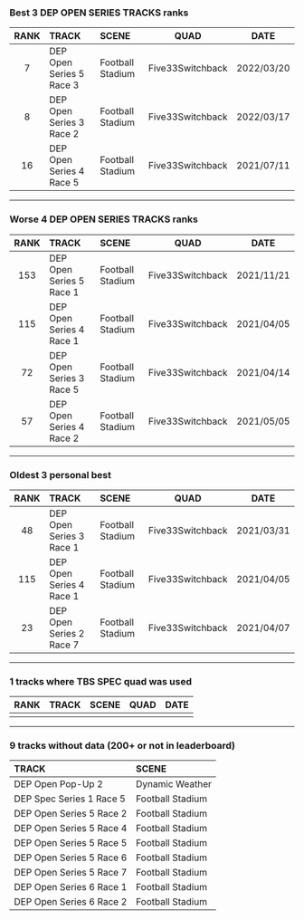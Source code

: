 ### Best 3 DEP OPEN SERIES TRACKS ranks
|RANK|TRACK|SCENE|QUAD|DATE|
|:---:|:---|:---|:---:|:---:|
|7|DEP Open Series 5 Race 3|Football Stadium|Five33Switchback|2022/03/20|
|8|DEP Open Series 3 Race 2|Football Stadium|Five33Switchback|2022/03/17|
|16|DEP Open Series 4 Race 5|Football Stadium|Five33Switchback|2021/07/11|
---
### Worse 4 DEP OPEN SERIES TRACKS ranks
|RANK|TRACK|SCENE|QUAD|DATE|
|:---:|:---|:---|:---:|:---:|
|153|DEP Open Series 5 Race 1|Football Stadium|Five33Switchback|2021/11/21|
|115|DEP Open Series 4 Race 1|Football Stadium|Five33Switchback|2021/04/05|
|72|DEP Open Series 3 Race 5|Football Stadium|Five33Switchback|2021/04/14|
|57|DEP Open Series 4 Race 2|Football Stadium|Five33Switchback|2021/05/05|
---
### Oldest 3 personal best
|RANK|TRACK|SCENE|QUAD|DATE|
|:---:|:---|:---|:---:|:---:|
|48|DEP Open Series 3 Race 1|Football Stadium|Five33Switchback|2021/03/31|
|115|DEP Open Series 4 Race 1|Football Stadium|Five33Switchback|2021/04/05|
|23|DEP Open Series 2 Race 7|Football Stadium|Five33Switchback|2021/04/07|
---
### 1 tracks where TBS SPEC quad was used
|RANK|TRACK|SCENE|QUAD|DATE|
|:---:|:---|:---|:---:|:---:|
||||||
---
### 9 tracks without data (200+ or not in leaderboard)
|TRACK|SCENE|
|:---|:---|
|DEP Open Pop-Up 2|Dynamic Weather|
|DEP Spec Series 1 Race 5|Football Stadium|
|DEP Open Series 5 Race 2|Football Stadium|
|DEP Open Series 5 Race 4|Football Stadium|
|DEP Open Series 5 Race 5|Football Stadium|
|DEP Open Series 5 Race 6|Football Stadium|
|DEP Open Series 5 Race 7|Football Stadium|
|DEP Open Series 6 Race 1|Football Stadium|
|DEP Open Series 6 Race 2|Football Stadium|
